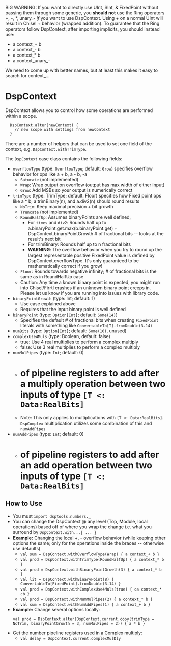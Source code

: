 BIG WARNING: If you want to directly use UInt, SInt, & FixedPoint without passing them through some generic, you **should not** use the Ring operators +, -, *, unary_- *if* you want to use DspContext. Using + on a normal UInt will result in Chisel + behavior (wrapped addition). To guarantee that the Ring operators follow DspContext, after importing implicits, you should instead use:
* a context_+ b
* a context_- b
* a context_* b
* a.context_unary_- 

We need to come up with better names, but at least this makes it easy to search for context_...

# DspContext
DspContext allows you to control how some operations are performed within a scope.
```
  DspContext.alter(newContext) {
    // new scope with settings from newContext
  }
```
There are a number of helpers that can be used to set one field of the context, e.g. `DspContext.withTrimType`.

The `DspContext` case class contains the following fields:
* `overflowType` (type: `OverflowType`; default: `Grow`) specifies overflow behavior for ops like a + b, a - b, -a
  * `Saturate` (not implemented)
  * `Wrap`: Wrap output on overflow (output has max width of either input)
  * `Grow`: Add MSBs so your output is numerically correct
* `trimType` (type: TrimType; default: Floor) specifies how Fixed point ops like a * b, a.trimBinary(n), and a.div2(n) should round results
  * `NoTrim`: Keep maximal precision + bit growth
  * `Truncate` (not implemented)
  * `RoundHalfUp`: Assumes binaryPoints are well defined,
    * For `times` and `div2`: Rounds half up to a.binaryPoint.get.max(b.binaryPoint.get) + DspContext.binaryPointGrowth # of fractional bits -- looks at the result's next bit
    * For trimBinary: Rounds half up to n fractional bits
    * **WARNING**: The overflow behavior when you try to round up the largest representable positive FixedPoint value is defined by DspContext.overflowType. It's only guaranteed to be mathematically correct if you grow!
  * `Floor`: Rounds towards negative infinity; # of fractional bits is the same as in RoundHalfUp case
  * Caution: Any time a known binary point is expected, you might run into Chisel/Firrtl crashes if an unknown binary point creeps in. Please let us know if you are running into issues with library code.
* `binaryPointGrowth` (type: Int; default: 1)
  * Use case explained above
  * Requires that the input binary point is well defined
* `binaryPoint` (type: `Option[Int]`; default: `Some(14)`)
  * Specifies the default # of fractional bits when creating `FixedPoint` literals with something like `ConvertableTo[T].fromDouble(3.14)`
* `numBits` (type: `Option[Int]`; default: `Some(16)`, unused)
* `complexUse4Muls` (type: Boolean, default: false)
  * true: Use 4 real multiplies to perform a complex multiply
  * false: Use 3 real multiplies to perform a complex multiply
* `numMulPipes` (type: `Int`; default: 0)
  * # of pipeline registers to add after a multiply operation between two inputs of type `[T <: Data:RealBits]`
  * Note: This only applies to multiplications with `[T <: Data:RealBits]`. `DspComplex` multiplication utilizes some combination of this and `numAddPipes`
* `numAddPipes` (type: `Int`; default: 0)
  * # of pipeline registers to add after an add operation between two inputs of type `[T <: Data:RealBits]`

## How to Use
* You must `import dsptools.numbers._`
* You can change the DspContext @ any level (Top, Module, local operations) based off of where you wrap the change i.e. what you surround by `DspContext.with...{ ... }` 
* **Example:** Changing the local +, - overflow behavior (while keeping other options the same; only for the operations inside the braces -- otherwise use defaults)
  * `val sum = DspContext.withOverflowType(Wrap) { a context_+ b }`
  * `val prod = DspContext.withTrimType(RoundHalfUp) { a context_* b }`
  * `val prod = DspContext.withBinaryPointGrowth(3) { a context_* b }`
  * `val lit = DspContext.withBinaryPoint(8) { ConvertableTo[FixedPoint].fromDouble(3.14) }`
  * `val prod = DspContext.withComplexUse4Muls(true) { ca context_* cb }`
  * `val prod = DspContext.withNumMulPipes(2) { a context_* b }`
  * `val sum = DspContext.withNumAddPipes(1) { a context_+ b }`
* **Example:** Change several options locally:
  ```
  val prod = DspContext.alter(DspContext.current.copy(trimType = NoTrim, binaryPointGrowth = 3, numMulPipes = 2)) { a * b }
  ```
* Get the number pipeline registers used in a Complex multiply:
  * `val delay = DspContext.current.complexMulDly`

